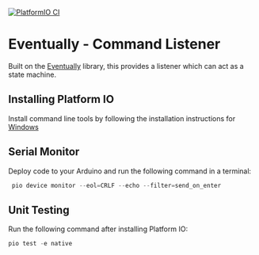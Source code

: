 [![PlatformIO CI](https://github.com/matthewturner/Eventually-StateMachineListener/actions/workflows/platformio.yml/badge.svg)](https://github.com/matthewturner/Eventually-StateMachineListener/actions/workflows/platformio.yml)

# Eventually - Command Listener

Built on the [Eventually](https://github.com/johnnyb/Eventually) library, this provides a listener which can act as a state machine.

## Installing Platform IO

Install command line tools by following the installation instructions for [Windows](https://docs.platformio.org/en/latest/core/installation.html#windows)

## Serial Monitor

Deploy code to your Arduino and run the following command in a terminal:

```powershell
 pio device monitor --eol=CRLF --echo --filter=send_on_enter
```

## Unit Testing

Run the following command after installing Platform IO:

```powershell
pio test -e native
```
